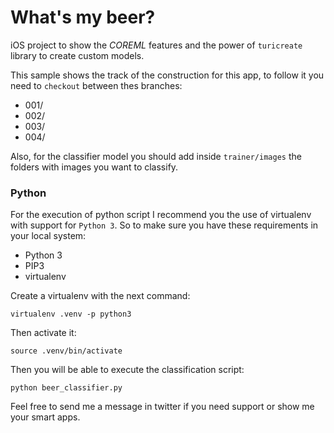 # What's my beer?

iOS project to show the *COREML* features and the power of `turicreate` library to create custom models.

This sample shows the track of the construction for this app, to follow it you need to `checkout` between thes branches:

- 001/
- 002/
- 003/
- 004/

Also, for the classifier model you should add inside `trainer/images` the folders with images you want to classify.

### Python

For the execution of python script I recommend you the use of virtualenv with support for `Python 3`. So to make sure you have these requirements in your local system:

- Python 3
- PIP3
- virtualenv

Create a virtualenv with the next command:

```
virtualenv .venv -p python3
```

Then activate it:

```
source .venv/bin/activate
```

Then you will be able to execute the classification script:

```
python beer_classifier.py
```

Feel free to send me a message in twitter if you need support or show me your smart apps.
